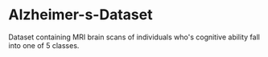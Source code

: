 # Alzheimer-s-Dataset
Dataset containing MRI brain scans of individuals who's cognitive ability fall into one of 5 classes.
